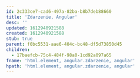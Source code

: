 ```yaml
---
id: 2c333ce7-cad6-497a-82ba-b8b7deb88660
title: 'Zdarzenie, Angular'
desc: ''
updated: 1612940921588
created: 1612940921588
stub: true
parent: f0bc5531-aae6-404c-bc48-df5d73850d45
children:
  - 17baefcb-75c4-484f-98a0-1cd92a097a65
fname: 'html.element, angular.zdarzenie, angular'
hpath: 'html.element, angular.zdarzenie, angular'
---
```



